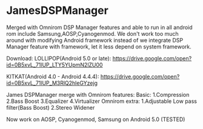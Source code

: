 # JamesDSPManager
Merged with Omnirom DSP Manager features and able to run in all android rom include Samsung,AOSP,Cyanogenmod. 
We don't work too much around with modifying Android framework instead of we integrate DSP Manager feature with framework, let it less depend on system framework.

Download:
LOLLIPOP(Android 5.0 or late): https://drive.google.com/open?id=0B5xvL_71lUP_LTY5YUpmN2lZU00

KITKAT(Android 4.0 - Android 4.4.4): https://drive.google.com/open?id=0B5xvL_71lUP_M3RlQ2hleGYzejg

James DSPManager merge with Omnirom features: 
Basic: 
1.Compression 
2.Bass Boost
3.Equalizer
4.Virtualizer
Omnirom extra:
1.Adjustable Low pass filter(Bass Boost)
2.Stereo Widener

Now work on AOSP, Cyanogenmod, Samsung on Android 5.0 (TESTED)
